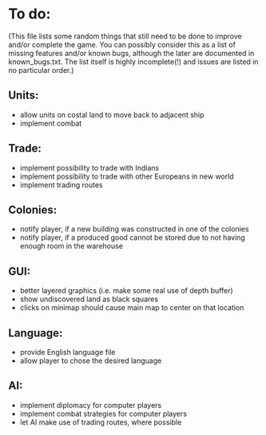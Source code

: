 To do:
======

(This file lists some random things that still need to be done to improve and/or
 complete the game. You can possibly consider this as a list of missing features
 and/or known bugs, although the later are documented in known_bugs.txt.
 The list itself is highly incomplete(!) and issues are listed in no particular
 order.)

Units:
------
  * allow units on costal land to move back to adjacent ship
  * implement combat

Trade:
------
  * implement possibility to trade with Indians
  * implement possibility to trade with other Europeans in new world
  * implement trading routes

Colonies:
---------
  * notify player, if a new building was constructed in one of the colonies
  * notify player, if a produced good cannot be stored due to not having enough
    room in the warehouse

GUI:
----
  * better layered graphics (i.e. make some real use of depth buffer)
  * show undiscovered land as black squares
  * clicks on minimap should cause main map to center on that location

Language:
---------
  * provide English language file
  * allow player to chose the desired language

AI:
---
  * implement diplomacy for computer players
  * implement combat strategies for computer players
  * let AI make use of trading routes, where possible
